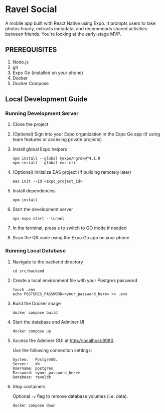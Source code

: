 # Ravel Social

A mobile app built with React Native using Expo. It prompts users to take photos hourly, extracts metadata, and recommends shared activities between friends. You're looking at the early-stage MVP.

## PREREQUISITES

1. Node.js
1. git
1. Expo Go (installed on your phone)
1. Docker
1. Docker Compose

## Local Development Guide

### Running Development Server

1. Clone the project

1. (Optional) Sign into your Expo organization in the Expo Go app (if using team features or accesing private projects)

1. Install global Expo helpers

   ```
   npm install --global @expo/ngrok@^4.1.0
   npm install --global eas-cli
   ```

1. (Optional) Initialize EAS project (if building remotely later)

   ```
   eas init --id <expo_project_id>
   ```

1. Install dependencies

   ```
   npm install
   ```

1. Start the development server

   ```
   npx expo start --tunnel
   ```

1. In the terminal, press s to switch to GO mode if needed

1. Scan the QR code using the Expo Go app on your phone

### Running Local Database

1. Navigate to the backend directory

   ```
   cd src/backend
   ```

1. Create a local environment file with your Postgres password

   ```
   touch .env
   echo POSTGRES_PASSWORD=<your_password_here> >> .env
   ```

1. Build the Docker image

   ```
   docker compose build
   ```

1. Start the database and Adminer UI

   ```
   docker compose up
   ```

1. Access the Adminer GUI at [http://localhost:8080](http://localhost:8080).

   Use the following connection settings:

   ```
   System:   PostgreSQL
   Server:   db
   Username: postgres
   Password: <your_password_here>
   Database: raveldb
   ```

1. Stop containers.

   Optional `-v` flag to remove database volumes (i.e. data).

   ```
   docker compose down
   ```
